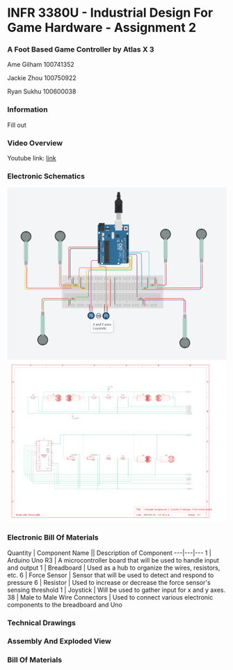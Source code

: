 # INFR 3380U - Industrial Design For Game Hardware - Assignment 2

### A Foot Based Game Controller by Atlas X 3

Ame Gilham 100741352

Jackie Zhou 100750922

Ryan Sukhu 100600038

### Information
Fill out

### Video Overview
Youtube link: [link](link "Youtube")

### Electronic Schematics

![Schematic1](Images/ElectronicSchematics.png)
![Schematic2](Images/ElectronicSchematics2.png)

### Electronic Bill Of Materials

Quantity | Component Name || Description of Component
---|---|---
1 | Arduino Uno R3 | A microcontroller board that will be used to handle input and output
1 | Breadboard | Used as a hub to organize the wires, resistors, etc.
6 | Force Sensor | Sensor that will be used to detect and respond to pressure
6 | Resistor | Used to increase or decrease the force sensor's sensing threshold
1 | Joystick | Will be used to gather input for x and y axes.
38 | Male to Male Wire Connectors | Used to connect various electronic components to the breadboard and Uno
 

### Technical Drawings


### Assembly And Exploded View


### Bill Of Materials

